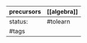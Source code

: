 | precursors | [[algebra]] |
| ---------- | ----------- |
| status:    | #tolearn    |
| #tags      |             |
